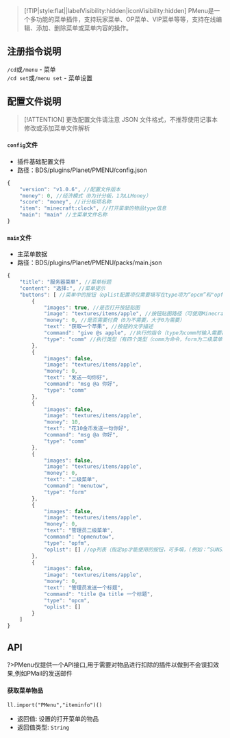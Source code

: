 > [!TIP|style:flat||labelVisibility:hidden|iconVisibility:hidden] PMenu是一个多功能的菜单插件，支持玩家菜单、OP菜单、VIP菜单等等，支持在线编辑、添加、删除菜单或菜单内容的操作。

## 注册指令说明
`/cd`或`/menu` - 菜单  
`/cd set`或`/menu set` - 菜单设置

## 配置文件说明

> [!ATTENTION] 更改配置文件请注意 JSON 文件格式，不推荐使用记事本修改或添加菜单文件解析


#### `config`文件

- 插件基础配置文件
- 路径：BDS/plugins/Planet/PMENU/config.json
```js
{
    "version": "v1.0.6", //配置文件版本
    "money": 0, //经济模式（0为计分板，1为LLMoney）
    "score": "money", //计分板项名称
    "item": "minecraft:clock", //打开菜单的物品type信息
    "main": "main" //主菜单文件名称
}
```

#### `main`文件

- 主菜单数据
- 路径：BDS/plugins/Planet/PMENU/packs/main.json
```js
{
    "title": "服务器菜单", //菜单标题
    "content": "选择:", //菜单提示
    "buttons": [ //菜单中的按钮（oplist配置项仅需要填写在type项为“opcm”和"opfm"的菜单中）
        {
            "images": true, //是否打开按钮贴图
            "image": "textures/items/apple", //按钮贴图路径（可使用Minecraft本地路径，或网络链接）
            "money": 0, //是否需要付费（0为不需要，大于0为需要）
            "text": "获取一个苹果", //按钮的文字描述
            "command": "give @s apple", //执行的指令（type为comm时输入需要执行的指令，为form是输入二级菜单名）
            "type": "comm" //执行类型（有四个类型（comm为命令，form为二级菜单，opcm为管理员命令，opfm为管理员二级菜单））
        },
        {
            "images": false,
            "image": "textures/items/apple",
            "money": 0,
            "text": "发送一句你好",
            "command": "msg @a 你好",
            "type": "comm"
        },
        {
            "images": false,
            "image": "textures/items/apple",
            "money": 10,
            "text": "花10金币发送一句你好",
            "command": "msg @a 你好",
            "type": "comm"
        },
        {
            "images": false,
            "image": "textures/items/apple",
            "money": 0,
            "text": "二级菜单",
            "command": "menutow",
            "type": "form"
        },
        {
            "images": false,
            "image": "textures/items/apple",
            "money": 0,
            "text": "管理员二级菜单",
            "command": "opmenutow",
            "type": "opfm",
            "oplist": [] //op列表（指定op才能使用的按钮，可多填，(例如：“SUNSServer”,"MC Susu2990","aaaa")注意JSON的格式即可）
        },
        {
            "images": false,
            "image": "textures/items/apple",
            "money": 0,
            "text": "管理员发送一个标题",
            "command": "title @a title 一个标题",
            "type": "opcm",
            "oplist": []
        }
    ]
}
```

## API
?>PMenu仅提供一个API接口,用于需要对物品进行扣除的插件以做到不会误扣效果,例如PMail的发送邮件

#### 获取菜单物品

`ll.import("PMenu","iteminfo")()`

- 返回值: 设置的打开菜单的物品
- 返回值类型: `String`